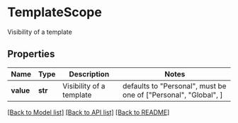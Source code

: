 # TemplateScope

Visibility of a template

## Properties
Name | Type | Description | Notes
------------ | ------------- | ------------- | -------------
**value** | **str** | Visibility of a template | defaults to "Personal",  must be one of ["Personal", "Global", ]

[[Back to Model list]](../README.md#documentation-for-models) [[Back to API list]](../README.md#documentation-for-api-endpoints) [[Back to README]](../README.md)


